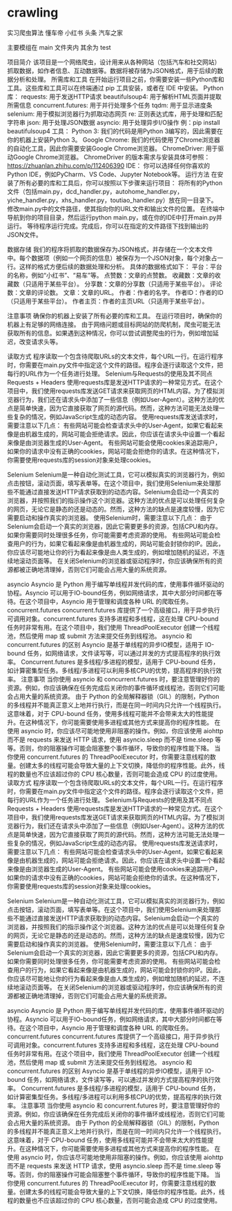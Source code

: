# crawling
实习爬虫算法
懂车帝
小红书
头条
汽车之家

主要模组在 main 文件夹内 其余为 test

项目简介
该项目是一个网络爬虫，设计用来从各种网站（包括汽车和社交网站）抓取数据，如作者信息、互动数据等。数据将被存储为JSON格式，用于后续的数据分析和处理。
所需库和工具
在开始运行项目之前，你需要安装一些Python库和工具。这些库和工具可以在终端通过 pip 工具安装，或者在 IDE 中安装。
Python 库：
requests: 用于发送HTTP请求
beautifulsoup4: 用于解析HTML页面并提取所需信息
concurrent.futures: 用于并行处理多个任务
tqdm: 用于显示进度条
selenium: 用于模拟浏览器行为抓取动态网页
re: 正则表达式库，用于处理和匹配字符串
json: 用于处理JSON数据
asyncio: 用于处理异步I/O操作
例：pip install beautifulsoup4
工具：
Python 3: 我们的代码是用Python 3编写的，因此需要在你的机器上安装Python 3。
Google Chrome: 我们的代码使用了Chrome浏览器的自动化工具，因此你需要安装Google Chrome浏览器。
ChromeDriver: 用于驱动Google Chrome浏览器。
ChromeDriver 的版本需求与安装具体可参照：https://zhuanlan.zhihu.com/p/112406390 
IDE：
你可以选择任何你喜欢的Python IDE，例如PyCharm、VS Code、Jupyter Notebook等。
运行方法
在安装了所有必要的库和工具后，你可以按照以下步骤来运行项目：
	将所有的Python文件（包括main.py，dcd_handler.py，autohome_handler.py，yiche_handler.py，xhs_handler.py，toutiao_handler.py）放在同一目录下。
	修改main.py中的文件路径，使其指向你的URL文件和输出文件的位置。
	在终端中导航到你的项目目录，然后运行python main.py，或在你的IDE中打开main.py并运行。
	等待程序运行完成。完成后，你可以在指定的文件路径下找到输出的JSON文件。

数据存储
我们的程序将抓取的数据保存为JSON格式，并存储在一个文本文件中。每个数据项（例如一个网页的信息）被保存为一个JSON对象，每个对象占一行。这样的格式方便后续的数据处理和分析。
具体的数据格式如下：
平台：平台的名称，例如“小红书”、“易车”等。
点赞数：文章的点赞数。
收藏数：文章的收藏数（只适用于某些平台）。
分享数：文章的分享数（只适用于某些平台）。
评论数：文章的评论数。
文章：文章的URL。
作者：作者的名字。
作者ID：作者的ID（只适用于某些平台）。
作者主页：作者的主页URL（只适用于某些平台）。

注意事项
确保你的机器上安装了所有必要的库和工具。
在运行项目时，确保你的机器上有足够的网络连接。
由于网络问题或目标网站的防爬机制，爬虫可能无法获取所有的信息。如果遇到这种情况，你可以尝试调整爬虫的行为，例如增加延迟，改变请求头等。

读取方式
程序读取一个包含待爬取URLs的文本文件，每个URL一行。在运行程序时，你需要在main.py文件中指定这个文件的路径。程序会逐行读取这个文件，把每行的URL作为一个任务进行处理。
Selenium与Requests的使用及其不同点
Requests + Headers
使用requests库是发送HTTP请求的一种常见方式。在这个项目中，我们使用requests库发送GET请求来获取网页的HTML内容。为了模拟浏览器行为，我们还在请求头中添加了一些信息（例如User-Agent）。这种方法的优点是简单快速，因为它直接获取了网页的源代码。然而，这种方法可能无法处理一些复杂的情况，例如JavaScript生成的动态内容。
使用requests库发送请求时，需要注意以下几点：
	有些网站可能会检查请求头中的User-Agent，如果它看起来像是由机器生成的，网站可能会拒绝请求。因此，你应该在请求头中设置一个看起来像是由浏览器生成的User-Agent。
	有些网站可能会使用cookies来追踪用户，如果你的请求中没有正确的cookies，网站可能会拒绝你的请求。在这种情况下，你需要使用requests库的session对象来处理cookies。

Selenium
Selenium是一种自动化测试工具，它可以模拟真实的浏览器行为，例如点击按钮，滚动页面，填写表单等。在这个项目中，我们使用Selenium来处理那些不能通过直接发送HTTP请求获取到的动态内容。Selenium会启动一个真实的浏览器，并按照我们的指示操作这个浏览器。这种方法的优点是可以处理任何复杂的网页，无论它是静态的还是动态的。然而，这种方法的缺点是速度较慢，因为它需要启动和操作真实的浏览器。
使用Selenium时，需要注意以下几点：
	由于Selenium会启动一个真实的浏览器，因此它需要更多的资源，包括CPU和内存。如果你需要同时处理很多任务，你可能需要考虑资源的使用。
	有些网站可能会检查用户的行为，如果它看起来像是由机器生成的，网站可能会封锁你的IP。因此，你应该尽可能地让你的行为看起来像是由人类生成的，例如增加随机的延迟，不连续地滚动页面等。
	在关闭Selenium的浏览器或驱动程序时，你应该确保所有的资源都被正确地清理掉，否则它们可能会占用大量的系统资源。


asyncio
Asyncio 是 Python 用于编写单线程并发代码的库，使用事件循环驱动的协程。Asyncio 可以用于IO-bound任务，例如网络请求，其中大部分时间都在等待。在这个项目中，Asyncio 用于管理和调度各种 URL 的爬取任务。
concurrent.futures
concurrent.futures 库提供了一个高级接口，用于异步执行可调用对象。concurrent.futures 支持多进程和多线程，这在处理 CPU-bound 任务时非常有用。在这个项目中，我们使用 ThreadPoolExecutor 创建一个线程池，然后使用 map 或 submit 方法来提交任务到线程池。
asyncio 和 concurrent.futures 的区别
Asyncio 是基于单线程的异步IO模型，适用于 IO-bound 任务，如网络请求，文件读写等，可以通过并发的方式提高程序的执行效率。
Concurrent.futures 是多线程/多进程的模型，适用于 CPU-bound 任务，如计算密集型任务。多线程/多进程可以利用多核CPU的优势，提高程序的执行效率。
注意事项
当你使用 asyncio 和 concurrent.futures 时，要注意管理好你的资源。例如，你应该确保在任务完成后关闭你的事件循环或线程池，否则它们可能会占用大量的系统资源。
由于 Python 的全局解释器锁（GIL）的限制，Python 的多线程并不能真正意义上地并行执行，而是在同一时间内只允许一个线程执行。这意味着，对于 CPU-bound 任务，使用多线程可能并不会带来太大的性能提升。在这种情况下，你可能需要使用多进程或其他方式来提高你的程序性能。
在使用 asyncio 时，你应该尽可能地使用非阻塞的操作。例如，你应该使用 aiohttp 而不是 requests 来发送 HTTP 请求，使用 asyncio.sleep 而不是 time.sleep 等等。否则，你的阻塞操作可能会阻塞整个事件循环，导致你的程序性能下降。
当你使用 concurrent.futures 的 ThreadPoolExecutor 时，你需要注意线程的数量。创建太多的线程可能会导致大量的上下文切换，降低你的程序性能。此外，线程的数量也不应该超过你的 CPU 核心数量，否则可能会造成 CPU 的过度使用。
读取方式
程序读取一个包含待爬取URLs的文本文件，每个URL一行。在运行程序时，你需要在main.py文件中指定这个文件的路径。程序会逐行读取这个文件，把每行的URL作为一个任务进行处理。
Selenium与Requests的使用及其不同点
Requests + Headers
使用requests库是发送HTTP请求的一种常见方式。在这个项目中，我们使用requests库发送GET请求来获取网页的HTML内容。为了模拟浏览器行为，我们还在请求头中添加了一些信息（例如User-Agent）。这种方法的优点是简单快速，因为它直接获取了网页的源代码。然而，这种方法可能无法处理一些复杂的情况，例如JavaScript生成的动态内容。
使用requests库发送请求时，需要注意以下几点：
	有些网站可能会检查请求头中的User-Agent，如果它看起来像是由机器生成的，网站可能会拒绝请求。因此，你应该在请求头中设置一个看起来像是由浏览器生成的User-Agent。
	有些网站可能会使用cookies来追踪用户，如果你的请求中没有正确的cookies，网站可能会拒绝你的请求。在这种情况下，你需要使用requests库的session对象来处理cookies。

Selenium
Selenium是一种自动化测试工具，它可以模拟真实的浏览器行为，例如点击按钮，滚动页面，填写表单等。在这个项目中，我们使用Selenium来处理那些不能通过直接发送HTTP请求获取到的动态内容。Selenium会启动一个真实的浏览器，并按照我们的指示操作这个浏览器。这种方法的优点是可以处理任何复杂的网页，无论它是静态的还是动态的。然而，这种方法的缺点是速度较慢，因为它需要启动和操作真实的浏览器。
使用Selenium时，需要注意以下几点：
	由于Selenium会启动一个真实的浏览器，因此它需要更多的资源，包括CPU和内存。如果你需要同时处理很多任务，你可能需要考虑资源的使用。
	有些网站可能会检查用户的行为，如果它看起来像是由机器生成的，网站可能会封锁你的IP。因此，你应该尽可能地让你的行为看起来像是由人类生成的，例如增加随机的延迟，不连续地滚动页面等。
	在关闭Selenium的浏览器或驱动程序时，你应该确保所有的资源都被正确地清理掉，否则它们可能会占用大量的系统资源。


asyncio
Asyncio 是 Python 用于编写单线程并发代码的库，使用事件循环驱动的协程。Asyncio 可以用于IO-bound任务，例如网络请求，其中大部分时间都在等待。在这个项目中，Asyncio 用于管理和调度各种 URL 的爬取任务。
concurrent.futures
concurrent.futures 库提供了一个高级接口，用于异步执行可调用对象。concurrent.futures 支持多进程和多线程，这在处理 CPU-bound 任务时非常有用。在这个项目中，我们使用 ThreadPoolExecutor 创建一个线程池，然后使用 map 或 submit 方法来提交任务到线程池。
asyncio 和 concurrent.futures 的区别
Asyncio 是基于单线程的异步IO模型，适用于 IO-bound 任务，如网络请求，文件读写等，可以通过并发的方式提高程序的执行效率。
Concurrent.futures 是多线程/多进程的模型，适用于 CPU-bound 任务，如计算密集型任务。多线程/多进程可以利用多核CPU的优势，提高程序的执行效率。
注意事项
当你使用 asyncio 和 concurrent.futures 时，要注意管理好你的资源。例如，你应该确保在任务完成后关闭你的事件循环或线程池，否则它们可能会占用大量的系统资源。
由于 Python 的全局解释器锁（GIL）的限制，Python 的多线程并不能真正意义上地并行执行，而是在同一时间内只允许一个线程执行。这意味着，对于 CPU-bound 任务，使用多线程可能并不会带来太大的性能提升。在这种情况下，你可能需要使用多进程或其他方式来提高你的程序性能。
在使用 asyncio 时，你应该尽可能地使用非阻塞的操作。例如，你应该使用 aiohttp 而不是 requests 来发送 HTTP 请求，使用 asyncio.sleep 而不是 time.sleep 等等。否则，你的阻塞操作可能会阻塞整个事件循环，导致你的程序性能下降。
当你使用 concurrent.futures 的 ThreadPoolExecutor 时，你需要注意线程的数量。创建太多的线程可能会导致大量的上下文切换，降低你的程序性能。此外，线程的数量也不应该超过你的 CPU 核心数量，否则可能会造成 CPU 的过度使用。
